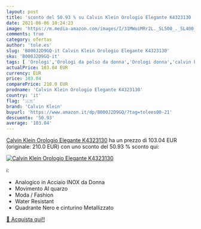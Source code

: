 ```yaml
---
layout: post
title: 'sconto del 50.93 % su Calvin Klein Orologio Elegante K4323130  '
date: 2021-06-06 10:24:23
image: 'https://m.media-amazon.com/images/I/31MWuiMRr2L._SL500_._SL400_.jpg'
comments: true
category: ofertas
author: 'tole.es'
slug: 'B000J2D9GQ-it Calvin Klein Orologio Elegante K4323130'
sku: 'B000J2D9GQ-it'
tags: [ 'Orologi','Orologi da polso da donna','Orologi donna','calvin klein', ]
actualPrice: 103.04 EUR
currency: EUR
price: 103.04
comparePrice: 210.0 EUR
prodname: 'Calvin Klein Orologio Elegante K4323130'
country: 'it'
flag: '🇮🇹'
brand: 'Calvin Klein'
buyurl: 'https://www.amazon.it/dp/B000J2D9GQ/?tag=tolees00-21'
descuento: '50.93'
average: '103.04'
---
```


[Calvin Klein Orologio Elegante K4323130](https://www.amazon.it/dp/B000J2D9GQ/?tag=tolees00-21) ha un prezzo di 103.04 EUR (originale: 210.0 EUR) con uno sconto del 50.93 % sconto qui:

[![Calvin Klein Orologio Elegante K4323130](https://m.media-amazon.com/images/I/31MWuiMRr2L._SL500_._SL400_.jpg)](https://www.amazon.it/dp/B000J2D9GQ/?tag=tolees00-21)

ℹ️:

- Analogico in Acciaio INOX da Donna
- Movimento Al quarzo
- Moda / Fashion
- Water Resistant
- Quadrante Nero e cinturino Metallizzato

[🛒 Acquista qui!!](https://www.amazon.it/dp/B000J2D9GQ/?tag=tolees00-21)
